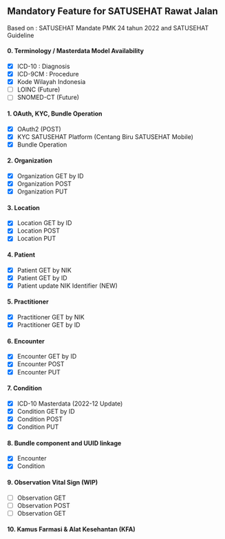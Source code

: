 ## Mandatory Feature for SATUSEHAT Rawat Jalan
Based on : SATUSEHAT Mandate PMK 24 tahun 2022 and SATUSEHAT Guideline

#### 0. Terminology / Masterdata Model Availability
- [x] ICD-10 : Diagnosis
- [x] ICD-9CM : Procedure
- [x] Kode Wilayah Indonesia
- [ ] LOINC (Future)
- [ ] SNOMED-CT (Future)

#### 1. OAuth, KYC, Bundle Operation
- [x] OAuth2 (POST)
- [x] KYC SATUSEHAT Platform (Centang Biru SATUSEHAT Mobile)
- [x] Bundle Operation

#### 2. Organization
- [x] Organization GET by ID
- [x] Organization POST
- [x] Organization PUT

#### 3. Location
- [x] Location GET by ID
- [x] Location POST
- [x] Location PUT

#### 4. Patient
- [x] Patient GET by NIK
- [x] Patient GET by ID
- [x] Patient update NIK Identifier (NEW)

#### 5. Practitioner
- [x] Practitioner GET by NIK
- [x] Practitioner GET by ID

#### 6. Encounter
- [x] Encounter GET by ID
- [x] Encounter POST
- [x] Encounter PUT

#### 7. Condition
- [x] ICD-10 Masterdata (2022-12 Update)
- [x] Condition GET by ID
- [x] Condition POST
- [x] Condition PUT

#### 8. Bundle component and UUID linkage
- [x] Encounter
- [x] Condition

#### 9. Observation Vital Sign (WIP)
- [ ] Observation GET
- [ ] Observation POST
- [ ] Observation GET

#### 10. Kamus Farmasi & Alat Kesehantan (KFA)